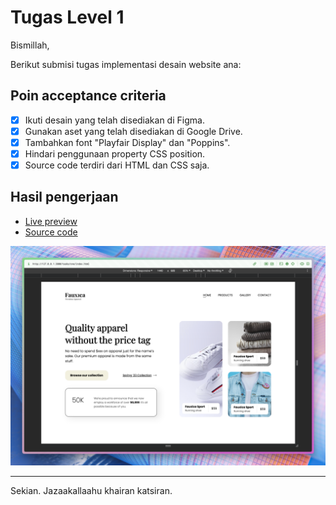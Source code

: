 # Tugas Level 1

Bismillah,

Berikut submisi tugas implementasi desain website ana:

## Poin acceptance criteria

- [x] Ikuti desain yang telah disediakan di Figma.
- [x] Gunakan aset yang telah disediakan di Google Drive.
- [x] Tambahkan font "Playfair Display" dan "Poppins".
- [x] Hindari penggunaan property CSS position.
- [x] Source code terdiri dari HTML dan CSS saja.

## Hasil pengerjaan

- [Live preview](https://snbxhsiid.yusoofsh.id/923b3916638bdbadaa0ea3dcae66dfe75de38d13/one)
- [Source code](https://gitlab.com/yusoofsh/snbxhsiid/-/tree/923b3916638bdbadaa0ea3dcae66dfe75de38d13/tasks/one)

![Tampilan utama](fauxica.png)

---

Sekian. Jazaakallaahu khairan katsiran.
